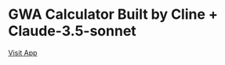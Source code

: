 # GWA Calculator Built by Cline + Claude-3.5-sonnet
[Visit App](https://cline-exploration-gwa-calc.web.app/) 
